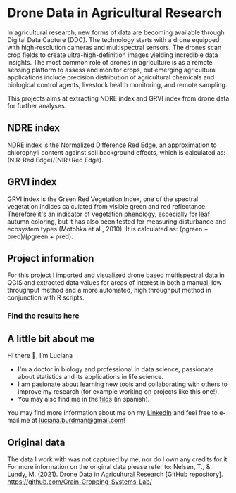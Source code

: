 # Drone Data in Agricultural Research

In agricultural research, new forms of data are becoming available through Digital Data Capture (DDC). The technology starts with a drone equipped with high-resolution cameras and multispectral sensors. The drones scan crop fields to create ultra-high-definition images yielding incredible data insights. The most common role of drones in agriculture is as a remote sensing platform to assess and monitor crops, but emerging agricultural applications include precision distribution of agricultural chemicals and biological control agents, livestock health monitoring, and remote sampling.

This projects aims at extracting NDRE index and GRVI index from drone data for further analyses. 

## NDRE index
NDRE index is the Normalized Difference Red Edge, an approximation to chlorophyll content against soil background effects, which is calculated as: 
(NIR-Red Edge)/(NIR+Red Edge).

## GRVI index
GRVI index is the Green Red Vegetation Index, one of the spectral vegetation indices calculated from visible green and red reflectance. Therefore it's an indicator of  vegetation phenology, especially for leaf autumn coloring, but it has also been tested for measuring disturbance and ecosystem types (Motohka et al., 2010). It is calculated as: (ρgreen − ρred)/(ρgreen + ρred).

## Project information
For this project I imported and visualized drone based multispectral data in QGIS and extracted data values for areas of interest in both a manual, low throughput method and a more automated, high throughput method in conjunction with R scripts.

### Find the results [here](https://github.com/lucianaburdman/Drone-Data-in-Agricultural-Research/tree/main/Results)


## A little bit about me

Hi there 👋, I’m Luciana

+ I'm a doctor in biology and professional in data science, passionate about statistics and its applications in life science.
+ I am pasionate about learning new tools and collaborating with others to improve my research (for example working on projects like this one!).
+ You may also find me in the [filds](https://noticias.unsam.edu.ar/2017/09/11/investigadoras-del-3ia-relevaron-humedales-en-la-antartida/) (in spanish).

You may find more information about me on my [LinkedIn](https://www.linkedin.com/in/luciana-burdman-biostatistician/) and feel free to e-mail me at luciana.burdman@gmail.com!

## Original data
The data I work with was not captured by me, nor do I own any credits for it. For more information on the original data please refer to:
Nelsen, T., & Lundy, M. (2021). Drone Data in Agricultural Research [GitHub repository]. 
https://github.com/Grain-Cropping-Systems-Lab/
